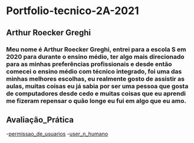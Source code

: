 # Portfolio-tecnico-2A-2021
## Arthur Roecker Greghi
### Meu nome é Arthur Roecker Greghi, entrei para a escola S em 2020 para durante o ensino médio, ter algo mais direcionado para as minhas preferências profissionais e desde então comecei o ensino médio com técnico integrado, foi uma das minhas melhores escolhas, eu realmente gosto de assistir as aulas, muitas coisas eu já sabia por ser uma pessoa que gosta de computadores desde cedo e muitas coisas que eu aprendi me fizeram repensar o quão longe eu fui em algo que eu amo. 
## Avaliação_Prática
-[permissao_de_usuarios](Fundamentos_de_TI/Avaliação_Prática/permissao_de_usuarios) 
-[user_n_humano](Fundamentos_de_TI/Avaliação_Prática/user_n_humano) 
